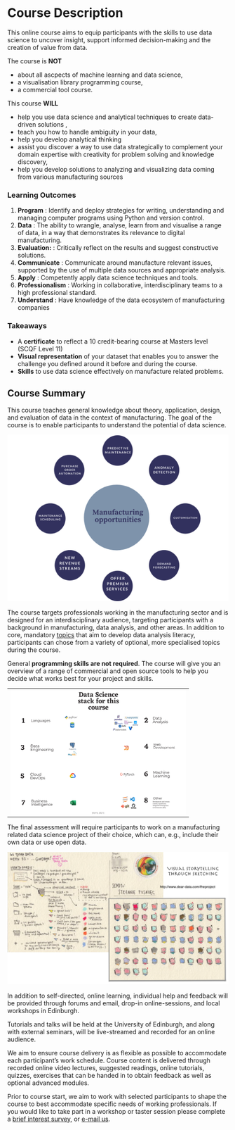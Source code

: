 # Course Description

This online course aims to equip participants with the skills to use data science to uncover insight, support informed decision-making and the creation of value from data.

The course is **NOT** 
* about all ascpects of machine learning and data science,
* a visualisation library programming course,
* a commercial tool course.

This course **WILL**
* help you use data science and analytical techniques to create data-driven solutions ,
* teach you how to handle ambiguity in your data,
* help you develop analytical thinking
* assist you discover a way to use data strategically to complement your domain expertise with creativity for problem solving and knowledge discovery,
* help you develop solutions to analyzing and visualizing data coming from various manufacturing sources

<!-- <a name = "byod"></a>
Contextual knowledge plays a key role in data interpretation and use. While this may be harnessed to create more meaningful, insightful visualisations, context may also be exploited to unfairly influence or actively mislead - topics that will be covered during the course. We encourage **BYOD---bring and work on your own data project** (we can sign non-disclosure agreements). Alternatively, class examples will point to open-access data on a variety of topical issues such as [climate change](https://climateknowledgeportal.worldbank.org), gender participation (e.g., [the No Ceilings project](http://www.noceilings.org/about) --- [github repository](https://github.com/fathominfo/noceilings-data)), [Scotland's Open Data Catalogues](http://okfnscot.github.io/open-data-scotland) and the [National Records of Scotland (NRS)](https://www.nrscotland.gov.uk/statistics-and-data). -->

### Learning Outcomes
1. **Program** : Identify and deploy strategies for writing, understanding and managing computer programs using Python and version control.
2. **Data** : The ability to wrangle, analyse, learn from and visualise a range of data, in a way that demonstrates its relevance to digital manufacturing.
4. **Evaluation:** : Critically reflect on the results and suggest constructive solutions. 
5. **Communicate** : Communicate around manufacture relevant issues, supported by the use of multiple data sources and appropriate analysis.
6. **Apply** : Competently apply data science techniques and tools.
7. **Professionalism** : Working in collaborative, interdisciplinary teams to a high professional standard.
8. **Understand** : Have knowledge of the data ecosystem of manufacturing companies


### Takeaways 
* A **certificate** to reflect a 10 credit-bearing course at Masters level (SCQF Level 11)
* **Visual representation** of your dataset that enables you to answer the challenge you defined around it before and during the course.
* **Skills** to use data science effectively on manufacture related problems.

## Course Summary

This course teaches general knowledge about theory, application, design, and evaluation of data in the context of manufacturing. The goal of the course is to enable participants to understand the potential of data science.
  <tr>
    <td style = "width:400px;" align="center" >
      <img src="images/dsm_chart.png" alt = "manufacturing opportunities" />
    </td>
  </tr>
</table>

The course targets professionals working in the manufacturing sector and is designed for an interdisciplinary audience, targeting participants with a background in manufacturing, data analysis, and other areas. In addition to core, mandatory [topics](./content.html) that aim to develop data analysis literacy, participants can chose from a variety of optional, more specialised topics during the course.

General __programming skills are not required__. The course will give you an overview of a range of commercial and open source tools to help you decide what works best for your project and skills.  
<table>
  <tr>
    <td style = "width:400px;" align="center" >
      <img src="images/stack_for_DSM.png" alt = "annotated tool selection" />
    </td>
  </tr>
</table>

The final assessment will require participants to work on a manufacturing related data science project of their choice, which can, e.g., include their own data or use open data. 
<!--The end goal could be any of, but not limited to, the following: 

<table>
  <tr>
    <td style="vertical-align:top;">
      <ul>
        <li>an infographic, </li>
        <li>an interactive visualisation (e.g., using d3.js, <a href="https://plot.ly">Plotly</a>) </li>
      </ul>
    </td>
  </tr><tr>
    <td style="vertical-align:top;"><img src="images/interactivity.png" alt = "interactivity - coupled networks &amp; matrices" /></td>
  </tr>
</table>
<table>
  <tr>
    <td style = "vertical-align:top;width:200px;">
      <ul>
        <li>a data-driven, visual story or narrative such as a <a href="http://datacomics.net">data comic</a>, or a set of visual instructions using a <a href="https://visualizationcheatsheets.github.io">cheat sheet</a>.</li>
      </ul>
    </td>
    <td style="vertical-align:top"><img src="images/visual_storytelling.png" alt = "data storytelling using sketches" /></td>
  </tr>
</table> -->
 <td style="vertical-align:top"><img src="images/visual_storytelling.png" alt = "data storytelling using sketches" /></td>


In addition to self-directed, online learning, individual help and feedback will be provided through forums and email, drop-in online-sessions, and local workshops in Edinburgh. 

Tutorials and talks will be held at the University of Edinburgh, and along with external seminars, will be live-streamed and recorded for an online audience. 

We aim to ensure course delivery is as flexible as possible to accommodate each participant’s work schedule. Course content is delivered through recorded online video lectures, suggested readings, online tutorials, quizzes, exercises that can be handed in to obtain feedback as well as optional advanced modules.

Prior to course start, we aim to work with selected participants to shape the course to best accommodate specific needs of working professionals. If you would like to take part in a workshop or taster session please complete a [brief interest survey](https://forms.gle/4Z6wTZkoHMsNL5Yu5), or [e-mail us](https://forms.gle/4Z6wTZkoHMsNL5Yu5).
